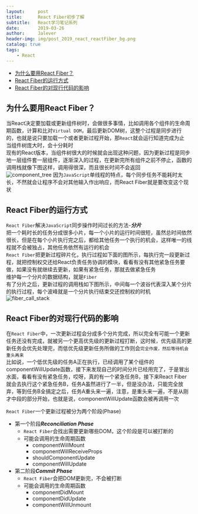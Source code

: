 ```yaml
---
layout:     post
title:      React Fiber初步了解
subtitle:   React学习笔记系列
date:       2019-03-26
author:     Jalever
header-img: img/post_2019_react_reactFiber_bg.png
catalog: true
tags:
    - React
---
```



- [为什么要用React Fiber？](#%E4%B8%BA%E4%BB%80%E4%B9%88%E8%A6%81%E7%94%A8react-fiber)
- [React Fiber的运行方式](#react-fiber%E7%9A%84%E8%BF%90%E8%A1%8C%E6%96%B9%E5%BC%8F)
- [React Fiber的对现行代码的影响](#react-fiber%E7%9A%84%E5%AF%B9%E7%8E%B0%E8%A1%8C%E4%BB%A3%E7%A0%81%E7%9A%84%E5%BD%B1%E5%93%8D)



## 为什么要用React Fiber？
当React决定要加载或更新组件树时，会做很多事情，比如调用各个组件的生命周期函数，计算和比对`Virtual DOM`，最后更新DOM树，这整个过程是同步进行的，也就是说只要加载一个或者更新过程开始，那`React`就会运行知道完成为止<br>
当组件树庞大时，会十分耗时<br>
现有的React版本，当组件树很大的时候就会出现这种问题，因为更新过程是同步地一层组件套一层组件，逐渐深入的过程，在更新完所有组件之前不停止，函数的调用栈就像下图这样，调用得很深，而且很长时间不会返回<br>
![component_tree](https://github.com/Jalever/jalever.github.io/blob/master/img/post_2019_react_reactFiber_component_tree.png)
因为`JavaScript`单线程的特点，每个同步任务不能耗时太长，不然就会让程序不会对其他输入作出响应，而React Fiber就是要改变这个现状<br>

## React Fiber的运行方式
`React Fiber`解决`JavaScript`同步操作时间过长的方法-***分片***<br>
把一个耗时长的任务分成很多小片，每一个小片的运行时间很短，虽然总时间依然很长，但是在每个小片执行完之后，都给其他任务一个执行的机会，这样唯一的线程就不会被独占，其他任务依然有运行的机会<br>
`React Fiber`把更新过程碎片化，执行过程如下面的图所示，每执行完一段更新过程，就把控制权交还给React负责任务协调的模块，看看有没有其他紧急任务要做，如果没有就继续去更新，如果有紧急任务，那就去做紧急任务<br>
维护每一个分片的数据结构，就是`Fiber`<br>
有了分片之后，更新过程的调用栈如下图所示，中间每一个波谷代表深入某个分片的执行过程，每个波峰就是一个分片执行结束交还控制权的时机<br>
![fiber_call_stack](https://github.com/Jalever/jalever.github.io/blob/master/img/post_2019_react_reactFiber_fiber_call_stack.png)


## React Fiber的对现行代码的影响
在`React Fiber`中，一次更新过程会分成多个分片完成，所以完全有可能一个更新任务还没有完成，就被另一个更高优先级的更新过程打断，这时候，优先级高的更新任务会优先处理完，而低优先级更新任务所做的工作则会`完全作废，然后等待机会重头再来`<br>
比如说，一个低优先级的任务A正在执行，已经调用了某个组件的componentWillUpdate函数，接下来发现自己的时间分片已经用完了，于是冒出水面，看看有没有紧急任务，哎呀，真的有一个紧急任务B，接下来React Fiber就会去执行这个紧急任务B，任务A虽然进行了一半，但是没办法，只能完全放弃，等到任务B全搞定之后，任务A重头来一遍，注意，是重头来一遍，不是从刚才中段的部分开始，也就是说，componentWillUpdate函数会被再调用一次

`React Fiber`一个更新过程被分为两个阶段(Phase)
- 第一个阶段***Reconciliation Phase***
    - `React Fiber`会找出需要更新哪些DOM，这个阶段是可以被打断的
    - 可能会调用的生命周期函数
      - componentWillMount
      - componentWillReceiveProps
      - shouldComponentUpdate
      - componentWillUpdate
- 第二阶段***Commit Phase***
    - `React Fiber`会把DOM更新完，不会被打断
    - 可能会调用的生命周期函数
      - componentDidMount
      - componentDidUpdate
      - componentWillUnmount








